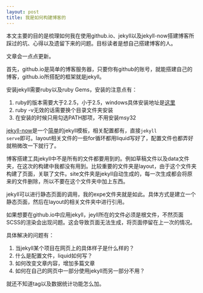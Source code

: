 ```yaml
---
layout: post
title: 我是如何构建博客的
---
```

本文主要的目的是梳理如何我在使用github.io、jekyll以及jekyll-now搭建博客所踩过的坑、心得以及遗留下来的问题。目标读者是想自己搭建博客的人。

文章会一点点更新。

首先，github.io是简单的博客服务器，只要你有github的账号，就能搭建自己的博客，github.io所搭配的框架就是jekyll。

安装jekyll需要ruby以及ruby Gems，安装的注意点有：
1. ruby的版本需要大于2.2.5，小于2.5，windows具体安装地址是[这里](https://rubyinstaller.org/downloads/)
2. ruby -v无效的话需要换个目录文件夹安装
3. 在安装的时候只用勾选PATH那项，不用安装msy32

[jekyll-now](https://github.com/barryclark/jekyll-now)是一个[简单](https://www.smashingmagazine.com/2014/08/build-blog-jekyll-github-pages/#the-advantages-of-going-static)的jekyll模板，相关配置都有，直接<code>jekyll serve</code>即可。layout相关文件的一些for循环都用liquid写好了，配置文件也都弄好就稍微改一下就行了。

博客搭建工具jekyll中不是所有的文件都要用到的。例如草稿文件以及data文件夹，在这次的构建中我都没有用到。比较重要的文件夹是layout，由于这个文件夹构建了页面，关联了文件。site文件夹是jekyll自动生成的，每一次生成都会将原来的文件删除，所以不要在这个文件夹中加上东西。

jekyll可以进行静态页面的调用，我的expe文件夹就是如此。具体方式是建立一个静态页面，然后在layout的相关文件夹中进行引用。

如果想要在github.io中应用jekyll，jeyll所在的文件必须是根文件，不然页面SCSS的渲染会出现问题。这会导致页面无法生成，将页面停留在上一次的情况。

具体解决的问题有：
1. 当jekyll某个项目在网页上的具体样子是什么样的？
2. 什么是配置文件，liquid如何写？
3. 如何改变文章内容，增加多篇文章
4. 如何在自己的网页中一部分使用jekyll而另一部分不用？

就还不知道tag以及数据统计功能怎么加。
